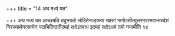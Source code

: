 +++
title = "14 अथ मध्यं यत"

+++
अथ मध्यं यत आच्छ्यति तदुभयतो लोहितेनाङ्क्त्वा रक्षसां भागोऽसीत्युत्तरमपरमवान्तरदेशं निरस्याथैनत्सव्येन पदाभितिष्ठतीदमहं रक्षोऽवबाध इदमहं रक्षोऽधमं तमो नयामीति १४